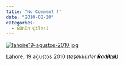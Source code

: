 ```yaml
---
title: "No Comment !"
date: "2010-08-20"
categories: 
  - Günün Çilesi
---
```


[![lahoire19-agustos-2010.jpg](/uploads/2010/08/lahoire19-agustos-2010.jpg)](/uploads/2010/08/lahoire19-agustos-2010.jpg "lahoire19-agustos-2010.jpg")

Lahore, 19 ağustos 2010 (_teşekkürler **Radikal**)_
